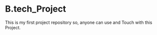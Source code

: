 # B.tech_Project
This is my first project repository so, anyone can use and Touch with this Project.
